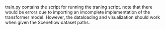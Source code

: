 train.py contains the script for running the traning script. note that there would be errors due to importing an imcomplete implementation of the transformer model. However, the dataloading and visualization should work when given the Sceneflow dataset paths.
